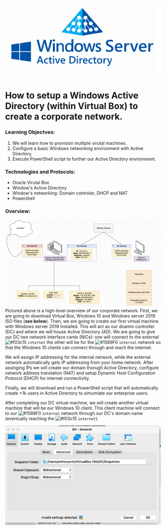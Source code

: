 ![](images/ActiveDirectory.png)
# How to setup a Windows Active Directory (within Virtual Box) to create a corporate network.
### Learning Objectves:
1. We will learn how to provision multiple virutal machines.
2. Configure a basic Windows networking environment with Active Directory.
3. Execute PowerShell script to further our Active Directory environment. 


### Technologies and Protocols:
* Oracle Virutal Box
* Window's Active Directory
* Window's networking: Domain controler, DHCP and NAT
* Powershell 


### Overview:
![](images/WindowsADdrawIO.png)
Pictured above is a high-level overview of our corporate network. First, we are going to download Virtual Box, Windows 10 and Windows server 2019 ISO files (**see below**). Then, we are going to create our first virtual machine with Windows server 2019 installed. This will act as our doamin controller (DC) and where we will house Active Directory (AD). We are going to give our DC two network interface cards (NICs): one will connect to the external ![#f03c15](https://via.placeholder.com/15/f03c15/f03c15.png) `internet` the other will be for the ![#1589F0](https://via.placeholder.com/15/1589F0/1589F0.png) `internal` network so that the Windows 10 clients can connect through and reach the internet.

We will assign IP addressing for the internal network, while the external network automatically gets IP addressing from your home network. After assinging IPs we will create our domain thorugh Active Directory, configure network address translation (NAT) and setup Dynamic Host Configuration Protocol (DHCP) for internet connectivity.

Finally, we will download and run a PowerShell script that will automatically create +1k users in Active Directory to simumlate our enterprise users. 

After completing our DC virtual machine, we will create another virtual machine that will be our Windows 10 client. This client machine will connect to our ![#1589F0](https://via.placeholder.com/15/1589F0/1589F0.png) `internal` network through our DC's domain name (eventually reaching the ![#f03c15](https://via.placeholder.com/15/f03c15/f03c15.png) `internet`). 








![](images/Home%20Lab%20-DC/DomainController/DC1.png) 
